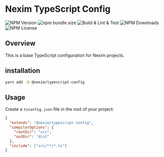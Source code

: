# Nexim TypeScript Config

![NPM Version](https://img.shields.io/npm/v/%40nexim%2Ftypescript-config)
![npm bundle size](https://img.shields.io/bundlephobia/min/%40nexim%2Ftypescript-config)
![Build & Lint & Test](https://github.com/the-nexim/nanolib/actions/workflows/build-lint-test.yaml/badge.svg)
![NPM Downloads](https://img.shields.io/npm/dm/%40nexim%2Ftypescript-config)
![NPM License](https://img.shields.io/npm/l/%40nexim%2Ftypescript-config)

## Overview

This is a base TypeScript configuration for Nexim projects.

## installation

```bash
yarn add -D @nexim/typescript-config
```

## Usage

Create a `tsconfig.json` file in the root of your project:

```json
{
  "extends": "@nexim/typescript-config",
  "compilerOptions": {
    "rootDir": "src",
    "outDir": "dist"
  },
  "include": ["src/**/*.ts"]
}
```
